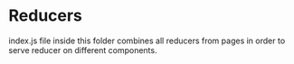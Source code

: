 # Reducers

index.js file inside this folder combines all reducers from pages in order to serve reducer on different components.
